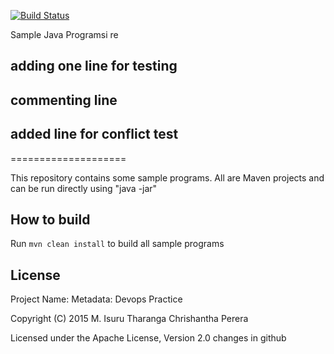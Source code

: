 [![Build Status](https://travis-ci.org/chrishantha/sample-java-programs.svg?branch=master)](https://travis-ci.org/chrishantha/sample-java-programs)

Sample Java Programsi re    

## adding one line for testing
## commenting line
## added line for conflict test
====================

This repository contains some sample programs. All are Maven projects and can be run directly using "java -jar"

## How to build

Run `mvn clean install` to build all sample programs

## License
Project Name:
    Metadata: Devops Practice

Copyright (C) 2015 M. Isuru Tharanga Chrishantha Perera

Licensed under the Apache License, Version 2.0
changes in github
